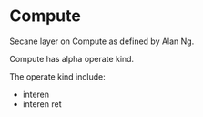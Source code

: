 # Compute

Secane layer on Compute as defined by Alan Ng.

Compute has alpha operate kind.

The operate kind include:
- interen
- interen ret